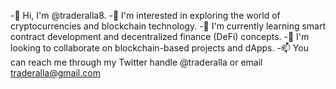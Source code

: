 -👋 Hi, I'm @traderalla8.
-👀 I'm interested in exploring the world of cryptocurrencies and blockchain technology.
-🌱 I'm currently learning smart contract development and decentralized finance (DeFi) concepts.
-💞️ I'm looking to collaborate on blockchain-based projects and dApps.
-📫 You can reach me through my Twitter handle @traderalla or email traderalla@gmail.com

<!---
traderalla8/traderalla8 is a ✨ special ✨ repository because its `README.md` (this file) appears on your GitHub profile.
You can click the Preview link to take a look at your changes.
--->
